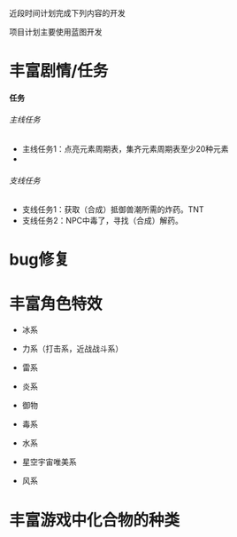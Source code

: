 近段时间计划完成下列内容的开发

项目计划主要使用蓝图开发

# 丰富剧情/任务
####  任务

###### 主线任务
*  主线任务1：点亮元素周期表，集齐元素周期表至少20种元素
*  
###### 支线任务
*  支线任务1：获取（合成）抵御兽潮所需的炸药。TNT
*  支线任务2：NPC中毒了，寻找（合成）解药。

# bug修复

# 丰富角色特效

*  冰系

*  力系（打击系，近战战斗系）

*  雷系

*  炎系

*  御物

*  毒系

*  水系

*  星空宇宙唯美系

*  风系


#  丰富游戏中化合物的种类
